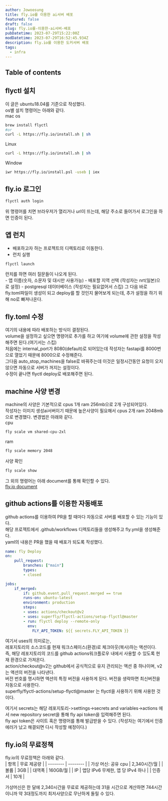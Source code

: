 ```yaml
---
author: Jowoosung
title: fly.io를 이용한 ai서버 배포
featured: false
draft: false
slug: fly.io를-이용한-ai서버-배포
pubDatetime: 2023-07-29T15:22:00Z
modDatetime: 2023-07-29T16:52:45.934Z
description: fly.io를 이용한 도커서버 배포
tags: 
  - infra
---  
```


## Table of contents

## flyctl 설치  
이 글은 ubuntu18.04를 기준으로 작성했다.  
os별 설치 명령어는 아래와 같다.  
mac os  
```bash
brew install flyctl  
#or
curl -L https://fly.io/install.sh | sh
```
Linux  
```bash
curl -L https://fly.io/install.sh | sh
```
Window  
```bash
iwr https://fly.io/install.psl -useb | iex
```

## fly.io 로그인  
```bash
flyctl auth login
```
위 명령어를 치면 브라우저가 열리거나 url이 뜨는데, 해당 주소로 들어가서 로그인을 하면 인증이 된다.  

## 앱 런치  
- 배포하고자 하는 프로젝트의 디렉토리로 이동한다.  
- 런치 실행  
```bash
flyctl launch
```
런치를 하면 여러 질문들이 나오게 된다.  
    - 앱 이름(숫자, 소문자 및 대시만 사용가능)
    - 배포할 지역 선택 (작성자는 nrt(일본)으로 설정)
    - postgresql 데이터베이스 (작성자는 필요없어서 스킵)
그 다음 바로 fly.toml파일이 생성이 되고 deploy를 할 것인지 물어보게 되는데, 추가 설정을 하기 위해 no로 빠져나온다.  

## fly.toml 수정  
여기의 내용에 따라 배포하는 방식이 결정된다.  
volume을 설정하고 싶으면 명령어로 추가를 하고 여기에 volume에 관한 설정을 작성해주면 된다.(여기서는 스킵)  
처음에는 internal_port가 8080(default)로 되어있는데 작성자는 fastapi를 8000번으로 열었기 때문에 8000으로 수정해준다.  
그다음 auto_stop_machines을 false로 바꿔주는데 이것은 일정시간동안 요청이 오지 않으면 자동으로 서버가 꺼지는 설정이다.  
수정이 끝나면 flyctl deploy로 배포해주면 된다.  

## machine 사양 변경  
machine의 사양은 기본적으로 cpus 1개 ram 256mb으로 2개 구성되어있다.  
작성자는 이미지 생성ai서버이기 때문에 높은사양이 필요해서 cpus 2개 ram 2048mb으로 변경했다. 변경법은 아래와 같다.  
cpu
```bash
fly scale vm shared-cpu-2xl
```
ram
```bash
fly scale memory 2048
```
사양 확인
```bash
fly scale show
```
그 외의 명령어는 아래 document를 통해 확인할 수 있다.  
[fly.io document](https://fly.io/docs/apps/scale-machine/)  

## github actions를 이용한 자동배포  
github actions를 이용하여 PR을 할 때마다 자동으로 서버를 배포할 수 있는 기능이 있다.  
해당 프로젝트에서 .github/workflows 디렉토리들을 생성해주고 fly.yml을 생성해준다.  
yaml의 내용은 PR을 했을 때 배포가 되도록 작성했다.  
```yaml
name: fly Deploy 
on:
    pull_request:
        branches: ["main"]
        types:
        - closed

jobs:
    if_merged:
        if: github.event.pull_request.merged == true
        runs-on: ubuntu-latest
        environment: production
        steps:
        - uses: actions/checkout@v2
        - uses: superfly/flyctl-actions/setup-flyctl@master
        - run: flyctl deploy --remote-only
          env:
            FLY_API_TOKEN: ${{ secrets.FLY_API_TOKEN }}
```
여기서 uses의 의미로는,  
레포지토리의 소스코드를 현재 워크스페이스(환경)로 체크아웃(복사)하는 액션이다.  
즉, 해당 레포지토리의 코드를 github actions워크플로우 내에서 사용할 수 있도록 현재 환경으로 가져온다.  
action/checkout@v2는 github에서 공식적으로 유지 관리되는 액션 중 하나이며, v2는 액션의 버전을 나타낸다.  
버전 번호를 명시하면 액션의 특정 버전을 사용하게 된다. 버전을 생략하면 최신버전을 자동으로 사용한다.  
superfly/flyctl-actions/setup-flyctl@master 는 flyctl을 사용하기 위해 사용한 것이다.  
  

여기서 secrets는 해당 레포지토리->settings->secrets and variables->actions 에서 new repository secret을 통해 fly api token을 입력해주면 된다.  
fly api token은 사이트 혹은 명령어를 통해 발급받을 수 있다. (작성자는 여기에서 인증에러가 났고 해결되면 다시 작성할 예정이다.)  

## fly.io의 무료정책  
fly.io의 무료정책은 아래와 같다.  
| 항목 | 무료 제공량 |
| -------- | -------- |
| 가상 머신: 공유 cpu   | 2,340시간/월   |
| 볼륨   | 3GB  |
| 대역폭   | 160GB/월   |
| IP   | 앱당 IPv6 무제한, 앱 당 IPv4 하나  |
| 인증서   | 10개   |

가상머신은 한 달에 2,340시간을 무료로 제공하는데 31을 시간으로 계산하면 744시간이니까 약 3대정도까지 최저사양으로 무난하게 돌릴 수 있다.  